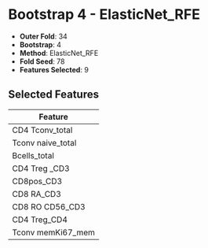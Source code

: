 # Bootstrap 4 - ElasticNet_RFE

- **Outer Fold**: 34
- **Bootstrap**: 4
- **Method**: ElasticNet_RFE
- **Fold Seed**: 78
- **Features Selected**: 9

## Selected Features

| Feature |
|---------|
| CD4 Tconv_total |
| Tconv naive_total |
| Bcells_total |
| CD4 Treg _CD3 |
| CD8pos_CD3 |
| CD8 RA_CD3 |
| CD8 RO CD56_CD3 |
| CD4 Treg_CD4 |
| Tconv memKi67_mem |
